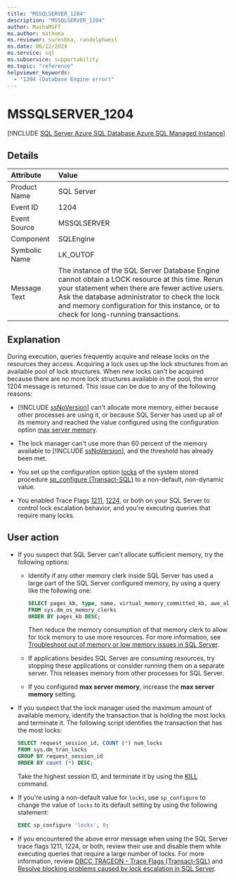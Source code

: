 ```yaml
---
title: "MSSQLSERVER_1204"
description: "MSSQLSERVER_1204"
author: MashaMSFT
ms.author: mathoma
ms.reviewer: sureshka, randolphwest
ms.date: 06/12/2024
ms.service: sql
ms.subservice: supportability
ms.topic: "reference"
helpviewer_keywords:
  - "1204 (Database Engine error)"
---
```

# MSSQLSERVER_1204

[!INCLUDE [SQL Server Azure SQL Database Azure SQL Managed Instance](../../includes/applies-to-version/sql-asdb-asdbmi.md)]

## Details

| Attribute | Value |
| :--- | :--- |
| Product Name | SQL Server |
| Event ID | 1204 |
| Event Source | MSSQLSERVER |
| Component | SQLEngine |
| Symbolic Name | LK_OUTOF |
| Message Text | The instance of the SQL Server Database Engine cannot obtain a LOCK resource at this time. Rerun your statement when there are fewer active users. Ask the database administrator to check the lock and memory configuration for this instance, or to check for long-running transactions. |

## Explanation

During execution, queries frequently acquire and release locks on the resources they access. Acquiring a lock uses up the lock structures from an available pool of lock structures. When new locks can't be acquired because there are no more lock structures available in the pool, the error 1204 message is returned. This issue can be due to any of the following reasons:

- [!INCLUDE [ssNoVersion](../../includes/ssnoversion-md.md)] can't allocate more memory, either because other processes are using it, or because SQL Server has used up all of its memory and reached the value configured using the configuration option [max server memory](../../database-engine/configure-windows/server-memory-server-configuration-options.md#max-server-memory).

- The lock manager can't use more than 60 percent of the memory available to [!INCLUDE [ssNoVersion](../../includes/ssnoversion-md.md)], and the threshold has already been met.

- You set up the configuration option [locks](../../database-engine/configure-windows/configure-the-locks-server-configuration-option.md) of the system stored procedure [sp_configure (Transact-SQL)](../system-stored-procedures/sp-configure-transact-sql.md) to a non-default, non-dynamic value.

- You enabled Trace Flags [1211](../../t-sql/database-console-commands/dbcc-traceon-trace-flags-transact-sql.md#tf1211), [1224](../../t-sql/database-console-commands/dbcc-traceon-trace-flags-transact-sql.md#tf1224), or both on your SQL Server to control lock escalation behavior, and you're executing queries that require many locks.

## User action

- If you suspect that SQL Server can't allocate sufficient memory, try the following options:

  - Identify if any other memory clerk inside SQL Server has used a large part of the SQL Server configured memory, by using a query like the following one:

    ```sql
    SELECT pages_kb, type, name, virtual_memory_committed_kb, awe_allocated_kb
    FROM sys.dm_os_memory_clerks
    ORDER BY pages_kb DESC;
    ```

    Then reduce the memory consumption of that memory clerk to allow for lock memory to use more resources. For more information, see [Troubleshoot out of memory or low memory issues in SQL Server](/troubleshoot/sql/performance/troubleshoot-memory-issues).

  - If applications besides SQL Server are consuming resources, try stopping these applications or consider running them on a separate server. This releases memory from other processes for SQL Server.

  - If you configured **max server memory**, increase the **max server memory** setting.

- If you suspect that the lock manager used the maximum amount of available memory, identify the transaction that is holding the most locks and terminate it. The following script identifies the transaction that has the most locks:

    ```sql
    SELECT request_session_id, COUNT (*) num_locks
    FROM sys.dm_tran_locks
    GROUP BY request_session_id
    ORDER BY count (*) DESC;
    ```

    Take the highest session ID, and terminate it by using the [KILL](../../t-sql/language-elements/kill-transact-sql.md) command.

- If you're using a non-default value for `locks`, use `sp_configure` to change the value of `locks` to its default setting by using the following statement:

    ```sql
    EXEC sp_configure 'locks', 0;
    ```

- If you encountered the above error message when using the SQL Server trace flags 1211, 1224, or both, review their use and disable them while executing queries that require a large number of locks. For more information, review [DBCC TRACEON - Trace Flags (Transact-SQL)](../../t-sql/database-console-commands/dbcc-traceon-trace-flags-transact-sql.md) and [Resolve blocking problems caused by lock escalation in SQL Server](/troubleshoot/sql/performance/resolve-blocking-problems-caused-lock-escalation).
